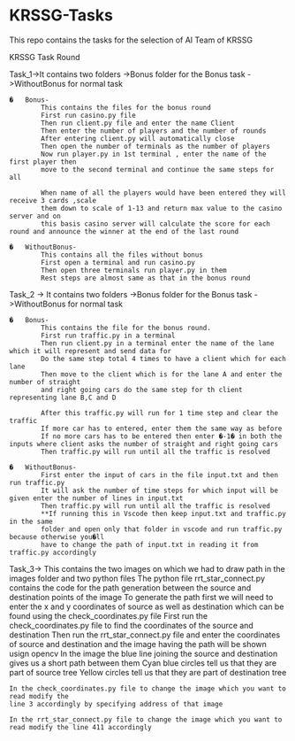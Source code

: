 # KRSSG-Tasks
This repo contains the tasks for the selection of AI Team of KRSSG

KRSSG Task Round

Task_1->It contains two folders
           ->Bonus folder for the Bonus task
		   ->WithoutBonus for normal task

	�	Bonus-
			This contains the files for the bonus round
			First run casino.py file
			Then run client.py file and enter the name Client
			Then enter the number of players and the number of rounds
			After entering client.py will automatically close
			Then open the number of terminals as the number of players
			Now run player.py in 1st terminal , enter the name of the first player then 
			move to the second terminal and continue the same steps for all
			
			When name of all the players would have been entered they will receive 3 cards ,scale
			them down to scale of 1-13 and return max value to the casino server and on 
			this basis casino server will calculate the score for each  round and announce the winner at the end of the last round

	�	WithoutBonus-
			This contains all the files without bonus
			First open a terminal and run casino.py
			Then open three terminals run player.py in them
			Rest steps are almost same as that in the bonus round


Task_2 -> It contains two folders
           ->Bonus folder for the Bonus task
		   ->WithoutBonus for normal task

	�	Bonus-
			This contains the file for the bonus round.
			First run traffic.py in a terminal 
			Then run client.py in a terminal enter the name of the lane which it will represent and send data for
			Do the same step total 4 times to have a client which for each lane 
			Then move to the client which is for the lane A and enter the number of straight
			and right going cars do the same step for th client representing lane B,C and D
			
			After this traffic.py will run for 1 time step and clear the traffic
			If more car has to entered, enter them the same way as before
			If no more cars has to be entered then enter �-1� in both the inputs where client asks the number of straight and right going cars
			Then traffic.py will run until all the traffic is resolved

	�	WithoutBonus-
			First enter the input of cars in the file input.txt and then run traffic.py
			It will ask the number of time steps for which input will be given enter the number of lines in input.txt
			Then traffic.py will run until all the traffic is resolved
			**If running this in Vscode then keep input.txt and traffic.py in the same
			folder and open only that folder in vscode and run traffic.py because otherwise you�ll
			have to change the path of input.txt in reading it from traffic.py accordingly


Task_3-> 
	This contains the two images on which we had to draw path in the images folder and two python files
	The python file rrt_star_connect.py contains the code for the path generation between the source and destination points of the image
	To generate the path first we will need to enter the x and y coordinates of source as well as destination which can be found 
		using the check_coordinates.py file 
	First run the check_coordinates.py file to find the coordinates of the source and destination 
	Then run the rrt_star_connect.py file and enter the coordinates of source and destination and the image having the path will be 
	shown usign opencv
	In the image the blue line joining the source and destination gives us a short path between them
	Cyan blue circles tell us that they are part of source tree
	Yellow circles tell us that they are part of destination tree
	
	In the check_coordinates.py file to change the image which you want to read modify the 
	line 3 accordingly by specifying address of that image
	
	In the rrt_star_connect.py file to change the image which you want to read modify the line 411 accordingly



